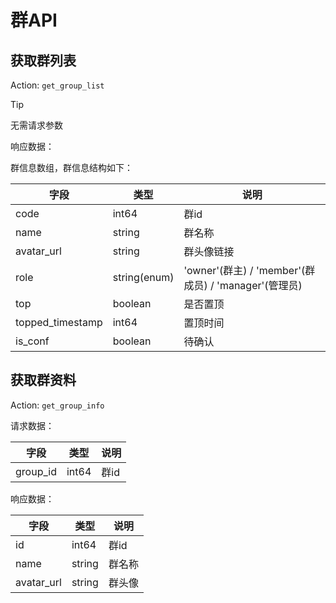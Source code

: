 # 群API

## 获取群列表

Action: `get_group_list`

> [!TIP]
> 无需请求参数

响应数据：

群信息数组，群信息结构如下：

| 字段 | 类型 | 说明 |
|-----|------|------|
| code | int64 | 群id |
| name | string | 群名称 |
| avatar_url | string | 群头像链接 |
| role | string(enum) | 'owner'(群主) / 'member'(群成员) / 'manager'(管理员) |
| top | boolean | 是否置顶 |
| topped_timestamp | int64 | 置顶时间 |
| is_conf | boolean | 待确认 |

## 获取群资料

Action: `get_group_info`

请求数据：

| 字段 | 类型 | 说明 |
|-----|------|------|
| group_id | int64 | 群id |

响应数据：

| 字段 | 类型 | 说明 |
|-----|------|------|
| id | int64 | 群id |
| name | string | 群名称 |
| avatar_url | string | 群头像 |
